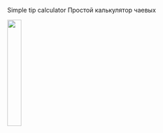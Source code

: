 Simple tip calculator
Простой калькулятор чаевых

<img src="https://user-images.githubusercontent.com/111577951/229286785-c167a44d-76d1-41be-a12f-1206c246fbb5.PNG" width=25% height=25%>
